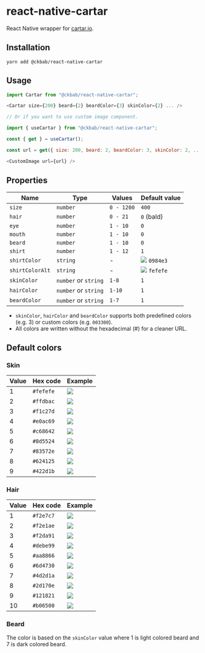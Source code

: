 # react-native-cartar

React Native wrapper for [cartar.io](https://cartar.io).

## Installation

```
yarn add @ckbab/react-native-cartar
```

## Usage

```js
import Cartar from "@ckbab/react-native-cartar";

<Cartar size={200} beard={2} beardColor={3} skinColor={2} ... />

// Or if you want to use custom image component.

import { useCartar } from "@ckbab/react-native-cartar";

const { get } = useCartar();

const url = get({ size: 200, beard: 2, beardColor: 3, skinColor: 2, ... });

<CustomImage url={url} />
```

## Properties

| Name            | Type                 | Values     | Default value                                                  |
| --------------- | -------------------- | ---------- | -------------------------------------------------------------- |
| `size`          | `number`             | `0 - 1200` | `400`                                                          |
| `hair`          | `number`             | `0 - 21`   | `0` (bald)                                                     |
| `eye`           | `number`             | `1 - 10`   | `0`                                                            |
| `mouth`         | `number`             | `1 - 10`   | `0`                                                            |
| `beard`         | `number`             | `1 - 10`   | `0`                                                            |
| `shirt`         | `number`             | `1 - 12`   | `1`                                                            |
| `shirtColor`    | `string`             | -          | ![](https://via.placeholder.com/16/0984e3/0984e3.png) `0984e3` |
| `shirtColorAlt` | `string`             | -          | ![](https://via.placeholder.com/16/fefefe/fefefe.png) `fefefe` |
| `skinColor`     | `number` or `string` | `1-8`      | `1`                                                            |
| `hairColor`     | `number` or `string` | `1-10`     | `1`                                                            |
| `beardColor`    | `number` or `string` | `1-7`      | `1`                                                            |

- `skinColor`, `hairColor` and `beardColor` supports both predefined colors (e.g. 3) or custom colors (e.g. `003300`).
- All colors are written without the hexadecimal (#) for a cleaner URL.

## Default colors

### Skin

| Value | Hex code  | Example                                               |
| ----- | --------- | ----------------------------------------------------- |
| 1     | `#fefefe` | ![](https://via.placeholder.com/16/fefefe/fefefe.png) |
| 2     | `#ffdbac` | ![](https://via.placeholder.com/16/ffdbac/ffdbac.png) |
| 3     | `#f1c27d` | ![](https://via.placeholder.com/16/f1c27d/f1c27d.png) |
| 4     | `#e0ac69` | ![](https://via.placeholder.com/16/e0ac69/e0ac69.png) |
| 5     | `#c68642` | ![](https://via.placeholder.com/16/c68642/c68642.png) |
| 6     | `#8d5524` | ![](https://via.placeholder.com/16/8d5524/8d5524.png) |
| 7     | `#83572e` | ![](https://via.placeholder.com/16/83572e/83572e.png) |
| 8     | `#624125` | ![](https://via.placeholder.com/16/624125/624125.png) |
| 9     | `#422d1b` | ![](https://via.placeholder.com/16/422d1b/422d1b.png) |

### Hair

| Value | Hex code  | Example                                               |
| ----- | --------- | ----------------------------------------------------- |
| 1     | `#f2e7c7` | ![](https://via.placeholder.com/16/f2e7c7/f2e7c7.png) |
| 2     | `#f2e1ae` | ![](https://via.placeholder.com/16/f2e1ae/f2e1ae.png) |
| 3     | `#f2da91` | ![](https://via.placeholder.com/16/f2da91/f2da91.png) |
| 4     | `#debe99` | ![](https://via.placeholder.com/16/debe99/debe99.png) |
| 5     | `#aa8866` | ![](https://via.placeholder.com/16/aa8866/aa8866.png) |
| 6     | `#6d4730` | ![](https://via.placeholder.com/16/6d4730/6d4730.png) |
| 7     | `#4d2d1a` | ![](https://via.placeholder.com/16/4d2d1a/4d2d1a.png) |
| 8     | `#2d170e` | ![](https://via.placeholder.com/16/2d170e/2d170e.png) |
| 9     | `#121821` | ![](https://via.placeholder.com/16/121821/121821.png) |
| 10    | `#b06500` | ![](https://via.placeholder.com/16/b06500/b06500.png) |

### Beard

The color is based on the `skinColor` value where 1 is light colored beard and 7 is dark colored beard.
